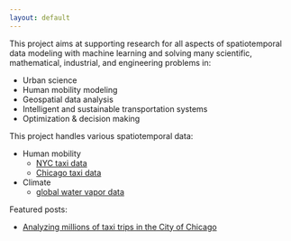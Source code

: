 ```yaml
---
layout: default
---
```

This project aims at supporting research for all aspects of spatiotemporal data modeling with machine learning and solving many scientific, mathematical, industrial, and engineering problems in:

- Urban science
- Human mobility modeling
- Geospatial data analysis
- Intelligent and sustainable transportation systems
- Optimization & decision making

This project handles various spatiotemporal data:

- Human mobility
  - [NYC taxi data](https://transdim.github.io/dataset/NYC-taxi/)
  - [Chicago taxi data](https://spatiotemporal-data.github.io/Chicago-mobility/taxi-data/)
- Climate
  - [global water vapor data](https://spatiotemporal-data.github.io/climate/water-vapor/)

Featured posts:

- [Analyzing millions of taxi trips in the City of Chicago](https://spatiotemporal-data.github.io/Chicago-mobility/taxi-data/)

<br>

